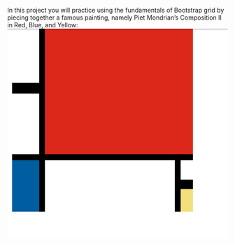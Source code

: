 In this project you will practice using the fundamentals of Bootstrap grid by piecing together a famous painting, namely Piet Mondrian’s Composition II in Red, Blue, and Yellow:
![](result.png)

